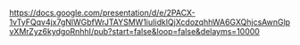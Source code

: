 https://docs.google.com/presentation/d/e/2PACX-1vTyFQqv4jx7gNlWGbfWrJTAYSMW1iuIidklQjXcdozqhhWA6GXQhjcsAwnGlpvXMrZyz6kydgoRnhhI/pub?start=false&loop=false&delayms=10000
